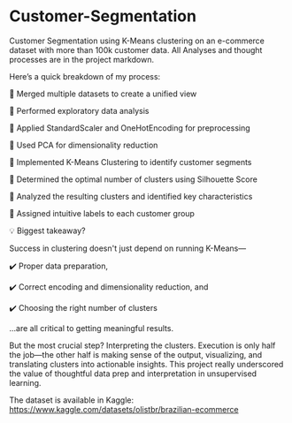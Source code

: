 # Customer-Segmentation
Customer Segmentation using K-Means clustering on an e-commerce dataset with more than 100k customer data.
All Analyses and thought processes are in the project markdown.

Here’s a quick breakdown of my process:

 🔹 Merged multiple datasets to create a unified view
 
 🔹 Performed exploratory data analysis
 
 🔹 Applied StandardScaler and OneHotEncoding for preprocessing
 
 🔹 Used PCA for dimensionality reduction
 
 🔹 Implemented K-Means Clustering to identify customer segments
 
 🔹 Determined the optimal number of clusters using Silhouette Score
 
 🔹 Analyzed the resulting clusters and identified key characteristics
 
 🔹 Assigned intuitive labels to each customer group
 

💡 Biggest takeaway?

 Success in clustering doesn't just depend on running K-Means—
 
 ✔️ Proper data preparation,
 
 ✔️ Correct encoding and dimensionality reduction, and
 
 ✔️ Choosing the right number of clusters
 
...are all critical to getting meaningful results.

But the most crucial step? Interpreting the clusters.
 Execution is only half the job—the other half is making sense of the output, visualizing, and translating clusters into actionable insights.
This project really underscored the value of thoughtful data prep and interpretation in unsupervised learning.


The dataset is available in Kaggle: https://www.kaggle.com/datasets/olistbr/brazilian-ecommerce
